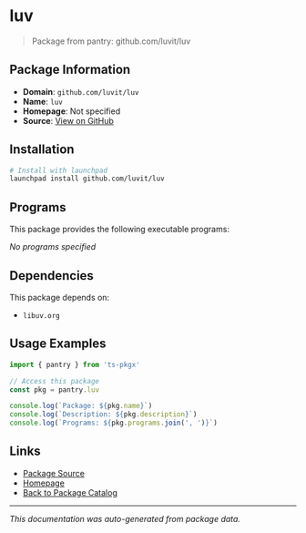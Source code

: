 # luv

> Package from pantry: github.com/luvit/luv

## Package Information

- **Domain**: `github.com/luvit/luv`
- **Name**: `luv`
- **Homepage**: Not specified
- **Source**: [View on GitHub](https://github.com/pkgxdev/pantry/tree/main/projects/github.com/luvit/luv/package.yml)

## Installation

```bash
# Install with launchpad
launchpad install github.com/luvit/luv
```

## Programs

This package provides the following executable programs:

*No programs specified*

## Dependencies

This package depends on:

- `libuv.org`

## Usage Examples

```typescript
import { pantry } from 'ts-pkgx'

// Access this package
const pkg = pantry.luv

console.log(`Package: ${pkg.name}`)
console.log(`Description: ${pkg.description}`)
console.log(`Programs: ${pkg.programs.join(', ')}`)
```

## Links

- [Package Source](https://github.com/pkgxdev/pantry/tree/main/projects/github.com/luvit/luv/package.yml)
- [Homepage](#)
- [Back to Package Catalog](../../../package-catalog.md)

---

*This documentation was auto-generated from package data.*
